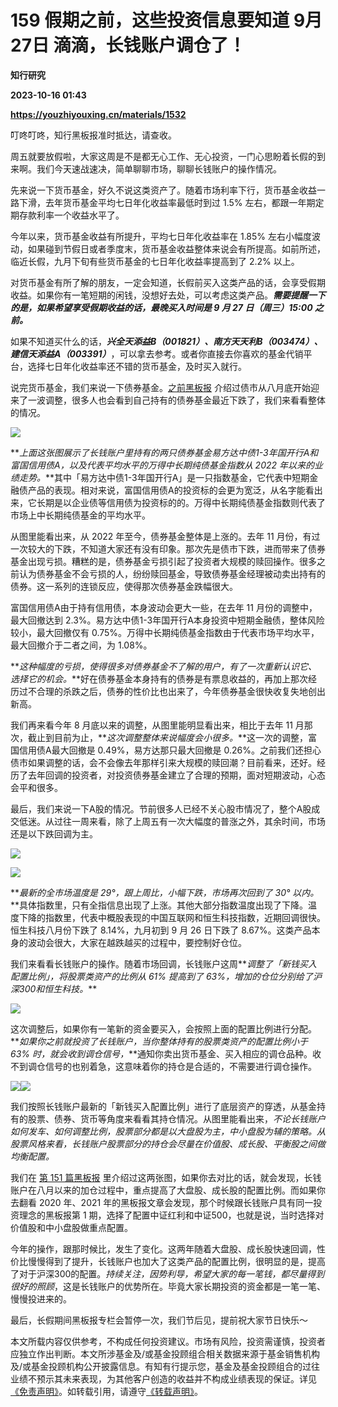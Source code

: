 # 159 假期之前，这些投资信息要知道 9月27日 滴滴，长钱账户调仓了！
**知行研究**

**2023-10-16 01:43**

**https://youzhiyouxing.cn/materials/1532**

叮咚叮咚，知行黑板报准时抵达，请查收。

周五就要放假啦，大家这周是不是都无心工作、无心投资，一门心思盼着长假的到来啊。我们今天速战速决，简单聊聊市场，聊聊长钱账户的操作情况。

先来说一下货币基金，好久不说这类资产了。随着市场利率下行，货币基金收益一路下滑，去年货币基金平均七日年化收益率最低时到过 1.5% 左右，都跟一年期定期存款利率一个收益水平了。

今年以来，货币基金收益有所提升，平均七日年化收益率在 1.85% 左右小幅度波动，如果碰到节假日或者季度末，货币基金收益整体来说会有所提高。如前所述，临近长假，九月下旬有些货币基金的七日年化收益率提高到了 2.2% 以上。

对货币基金有所了解的朋友，一定会知道，长假前买入这类产品的话，会享受假期收益。如果你有一笔短期的闲钱，没想好去处，可以考虑这类产品。**_需要提醒一下的是，如果希望享受假期收益的话，最晚买入时间是 9 月 27 日（周三）15:00 之前。_**

如果不知道买什么的话，**_兴全天添益B（001821）、南方天天利B（003474）、建信天添益A（003391）_**，可以拿去参考。或者你直接去你喜欢的基金代销平台，选择七日年化收益率还不错的货币基金，及时买入就行。

说完货币基金，我们来说一下债券基金。[之前黑板报](https://youzhiyouxing.cn/n/materials/1519) 介绍过债市从八月底开始迎来了一波调整，很多人也会看到自己持有的债券基金最近下跌了，我们来看看整体的情况。

![](https://asset.youzhiyouxing.cn/image/2023/09/27/01HBA98TZS0N6J534YNAA21DK7.jpeg?x-oss-process=image/resize,w_1280,limit_1)

**_上面这张图展示了长钱账户里持有的两只债券基金易方达中债1-3年国开行A和富国信用债A，以及代表平均水平的万得中长期纯债基金指数从 2022 年以来的业绩走势。_**其中「易方达中债1-3年国开行A」是一只指数基金，它代表中短期金融债产品的表现。相对来说，富国信用债A的投资标的会更为宽泛，从名字能看出来，它长期是以企业债等信用债为投资标的的。万得中长期纯债基金指数则代表了市场上中长期纯债基金的平均水平。

从图里能看出来，从 2022 年至今，债券基金整体是上涨的。去年 11 月份，有过一次较大的下跌，不知道大家还有没有印象。那次先是债市下跌，进而带来了债券基金出现亏损。糟糕的是，债券基金亏损引起了投资者大规模的赎回操作。很多之前认为债券基金不会亏损的人，纷纷赎回基金，导致债券基金经理被动卖出持有的债券。这一系列的连锁反应，使得那次债券基金跌幅很大。

富国信用债A由于持有信用债，本身波动会更大一些，在去年 11 月份的调整中，最大回撤达到 2.3%。易方达中债1-3年国开行A本身投资中短期金融债，整体风险较小，最大回撤仅有 0.75%。万得中长期纯债基金指数由于代表市场平均水平，最大回撤介于二者之间，为 1.08%。

**_这种幅度的亏损，使得很多对债券基金不了解的用户，有了一次重新认识它、选择它的机会。_**好在债券基金本身持有的债券是有票息收益的，再加上那次经历过不合理的杀跌之后，债券的性价比也出来了，今年债券基金很快收复失地创出新高。

我们再来看今年 8 月底以来的调整，从图里能明显看出来，相比于去年 11 月那次，截止到目前为止，**_这次调整整体来说幅度会小很多。_**这一次的调整，富国信用债A最大回撤是 0.49%，易方达那只最大回撤是 0.26%。之前我们还担心债市如果调整的话，会不会像去年那样引来大规模的赎回潮？目前看来，还好。经历了去年回调的投资者，对投资债券基金建立了合理的预期，面对短期波动，心态会平和很多。

最后，我们来说一下A股的情况。节前很多人已经不关心股市情况了，整个A股成交低迷。从过往一周来看，除了上周五有一次大幅度的普涨之外，其余时间，市场还是以下跌回调为主。

![](https://asset.youzhiyouxing.cn/image/2023/09/27/01HBA98VFZQ42ZDBTFMANKZD5F.png?x-oss-process=image/resize,w_1280,limit_1)

![](https://asset.youzhiyouxing.cn/image/2023/09/27/01HBA98VYYKQVS7N1H9JQWXZ38.jpeg?x-oss-process=image/resize,w_1280,limit_1)

**_最新的全市场温度是 29°，跟上周比，小幅下跌，市场再次回到了 30° 以内。_**具体指数里，只有全指信息出现了上涨。其他大部分指数温度出现了下降。温度下降的指数里，代表中概股表现的中国互联网和恒生科技指数，近期回调很快。恒生科技八月份下跌了 8.14%，九月初到 9 月 26 日下跌了 8.67%。这类产品本身的波动会很大，大家在越跌越买的过程中，要控制好仓位。

我们来看看长钱账户的操作。随着市场回调，长钱账户这周**_调整了「新钱买入配置比例」，将股票类资产的比例从 61% 提高到了 63%，增加的仓位分别给了沪深300和恒生科技。_**

![](https://asset.youzhiyouxing.cn/image/2023/09/27/01HBA98WANCTFRFBHVCAPA2XMJ.jpeg?x-oss-process=image/resize,w_1280,limit_1)

这次调整后，如果你有一笔新的资金要买入，会按照上面的配置比例进行分配。**_如果你之前就投资了长钱账户，当你整体持有的股票类资产的配置比例小于 63% 时，就会收到调仓信号，_**通知你卖出货币基金、买入相应的调仓品种。收不到调仓信号的也别着急，这意味着你的持仓是合适的，不需要进行调仓操作。

![](https://asset.youzhiyouxing.cn/image/2023/09/27/01HBA98WPRPESW91S7Q59ZYEQ0.jpeg?x-oss-process=image/resize,w_1280,limit_1)![](https://asset.youzhiyouxing.cn/image/2023/09/27/01HBA98X4NZQDXYXYV9PYB2BV9.jpeg?x-oss-process=image/resize,w_1280,limit_1)

  

我们按照长钱账户最新的「新钱买入配置比例」进行了底层资产的穿透，从基金持有的股票、债券、货币等角度来看看其持仓情况。从图里能看出来，_不论长钱账户如何发车、如何调整比例，股票部分都是以大盘股为主，中小盘股为辅的策略。从股票风格来看，长钱账户股票部分的持仓会尽量在价值股、成长股、平衡股之间做均衡配置。_

我们在 [第 151 篇黑板报](https://youzhiyouxing.cn/n/materials/1495) 里介绍过这两张图，如果你去对比的话，就会发现，长钱账户在八月以来的加仓过程中，重点提高了大盘股、成长股的配置比例。而如果你去翻看 2020 年、2021 年的黑板报文章会发现，那个时候跟长钱账户具有同一投资理念的黑板报第 1 期，选择了配置中证红利和中证500，也就是说，当时选择对价值股和中小盘股做重点配置。

今年的操作，跟那时候比，发生了变化。这两年随着大盘股、成长股快速回调，性价比慢慢得到了提升，长钱账户也加大了这类产品的配置比例，很明显的是，提高了对于沪深300的配置。_持续关注，因势利导，希望大家的每一笔钱，都尽量得到很好的照顾_，这是长钱账户的优势所在。毕竟大家长期投资的资金都是一笔一笔、慢慢投进来的。

最后，长假期间黑板报专栏会暂停一次，我们节后见，提前祝大家节日快乐～

  
本文所载内容仅供参考，不构成任何投资建议。市场有风险，投资需谨慎，投资者应独立作出判断。本文所涉基金及/或基金投顾组合相关数据来源于基金销售机构及/或基金投顾机构公开披露信息。有知有行提示您，基金及基金投顾组合的过往业绩不预示其未来表现，为其他客户创造的收益并不构成业绩表现的保证。详见[《免责声明》](https://youzhiyouxing.cn/agreements/ARTICLE_DISCLAIMER)。如转载引用，请遵守[《转载声明》](https://youzhiyouxing.cn/agreements/ARTICLE_REPRINTED)。
